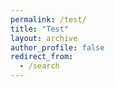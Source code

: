 ```yaml
---
permalink: /test/
title: "Test"
layout: archive
author_profile: false
redirect_from:
  - /search
---
```


<!-- <!DOCTYPE html> -->
<meta name="viewport" content="width=device-width, initial-scale=1">
<script async src="https://cse.google.com/cse.js?cx=012806064605774141030:txphjbdfjuk"></script>
<div class="gcse-search"></div>
